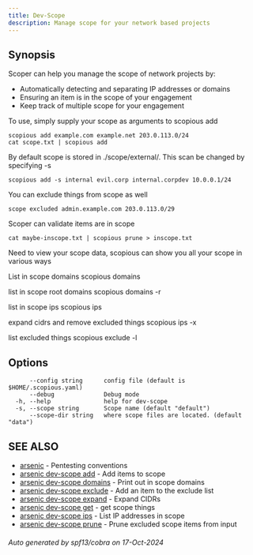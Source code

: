 ```yaml
---
title: Dev-Scope
description: Manage scope for your network based projects
---
```


## Synopsis

Scoper can help you manage the scope of network projects by:

- Automatically detecting and separating IP addresses or domains
- Ensuring an item is in the scope of your engagement
- Keep track of multiple scope for your engagement

To use, simply supply your scope as arguments to scopious add

	scopious add example.com example.net 203.0.113.0/24
	cat scope.txt | scopious add

By default scope is stored in ./scope/external/. This scan be changed by specifying -s

	scopious add -s internal evil.corp internal.corpdev 10.0.0.1/24

You can exclude things from scope as well

	scope excluded admin.example.com 203.0.113.0/29

Scoper can validate items are in scope

	cat maybe-inscope.txt | scopious prune > inscope.txt

Need to view your scope data, scopious can show you all your scope in various ways

List in scope domains
	scopious domains

list in scope root domains
	scopious domains -r

list in scope ips
	scopious ips

expand cidrs and remove excluded things
	scopious ips -x

list excluded things
	scopious exclude -l



## Options

```
      --config string      config file (default is $HOME/.scopious.yaml)
      --debug              Debug mode
  -h, --help               help for dev-scope
  -s, --scope string       Scope name (default "default")
      --scope-dir string   where scope files are located. (default "data")
```

## SEE ALSO

* [arsenic](arsenic.md)	 - Pentesting conventions
* [arsenic dev-scope add](arsenic_dev-scope_add.md)	 - Add items to scope
* [arsenic dev-scope domains](arsenic_dev-scope_domains.md)	 - Print out in scope domains
* [arsenic dev-scope exclude](arsenic_dev-scope_exclude.md)	 - Add an item to the exclude list
* [arsenic dev-scope expand](arsenic_dev-scope_expand.md)	 - Expand CIDRs
* [arsenic dev-scope get](arsenic_dev-scope_get.md)	 - get scope things
* [arsenic dev-scope ips](arsenic_dev-scope_ips.md)	 - List IP addresses in scope
* [arsenic dev-scope prune](arsenic_dev-scope_prune.md)	 - Prune excluded scope items from input

###### Auto generated by spf13/cobra on 17-Oct-2024
